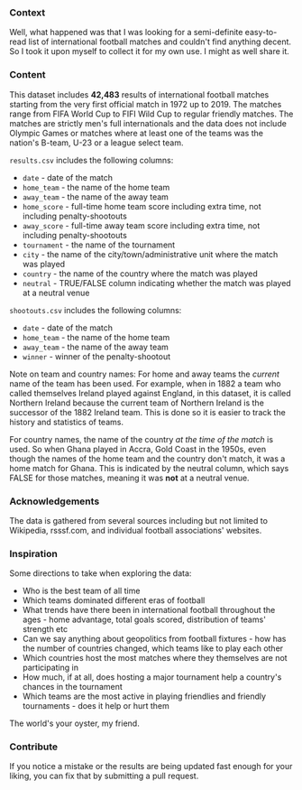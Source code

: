 ### Context

Well, what happened was that I was looking for a semi-definite easy-to-read list of international football matches and couldn't find anything decent. So I took it upon myself to collect it for my own use. I might as well share it.

### Content

This dataset includes **42,483** results of international football matches starting from the very first official match in 1972 up to 2019.  The matches range from FIFA World Cup to FIFI Wild Cup to regular friendly matches. The matches are strictly men's full internationals and the data does not include Olympic Games or matches where at least one of the teams was the nation's B-team, U-23 or a league select team.

`results.csv` includes the following columns:

* `date` - date of the match
* `home_team` - the name of the home team
* `away_team` - the name of the away team
* `home_score` - full-time home team score including extra time, not including penalty-shootouts
* `away_score` - full-time away team score including extra time, not including penalty-shootouts
* `tournament` - the name of the tournament
* `city` - the name of the city/town/administrative unit where the match was played
* `country` - the name of the country where the match was played
* `neutral` - TRUE/FALSE column indicating whether the match was played at a neutral venue

`shootouts.csv` includes the following columns:

* `date` - date of the match
* `home_team` - the name of the home team
* `away_team` - the name of the away team
* `winner` - winner of the penalty-shootout

Note on team and country names: 
For home and away teams the *current* name of the team has been used. For example, when in 1882 a team who called themselves Ireland played against England, in this dataset, it is called Northern Ireland because the current team of Northern Ireland is the successor of the 1882 Ireland team. This is done so it is easier to track the history and statistics of teams. 

For country names, the name of the country *at the time of the match* is used. So when Ghana played in Accra, Gold Coast in the 1950s, even though the names of the home team and the country don't match, it was a home match for Ghana. This is indicated by the neutral column, which says FALSE for those matches, meaning it was **not** at a neutral venue.

### Acknowledgements

The data is gathered from several sources including but not limited to Wikipedia, rsssf.com, and individual football associations' websites.

### Inspiration

Some directions to take when exploring the data:

 - Who is the best team of all time
 - Which teams dominated different eras of football
 - What trends have there been in international football throughout the ages - home advantage, total goals scored, distribution of teams' strength etc
 - Can we say anything about geopolitics from football fixtures - how has the number of countries changed, which teams like to play each other
 - Which countries host the most matches where they themselves are not participating in
 - How much, if at all, does hosting a major tournament help a country's chances in the tournament
 - Which teams are the most active in playing friendlies and friendly tournaments - does it help or hurt them

The world's your oyster, my friend.

### Contribute

If you notice a mistake or the results are being updated fast enough for your liking, you can fix that by submitting a pull request.